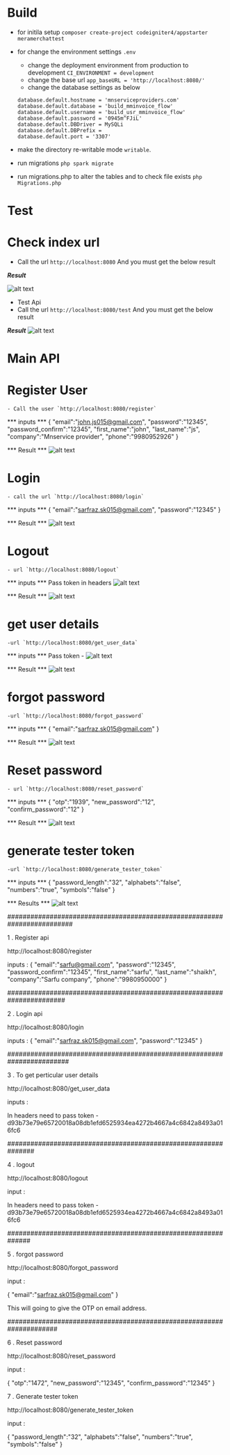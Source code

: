 # Build 
- for initila setup `composer create-project codeigniter4/appstarter meramerchattest`
- for change the environment settings `.env`
    - change the deployment environment from production to development `CI_ENVIRONMENT = development`
    - change the base url `app_baseURL = 'http://localhost:8080/'`
    - change the database settings as below 
    ```
    database.default.hostname = 'mnserviceproviders.com'
    database.default.database = 'build_mminvoice_flow'
    database.default.username = 'build_usr_mminvoice_flow'
    database.default.password = '0945m^FJiL'
    database.default.DBDriver = MySQLi
    database.default.DBPrefix =
    database.default.port = '3307'
    ```
 - make the directory re-writable mode `writable`.

 - run migrations `php spark migrate`
 - run migrations.php to alter the tables and to check file exists `php Migrations.php` 

# Test

# Check index url 
- Call the url `http://localhost:8080`  And you must get the below result

***Result***

![alt text](image.png)


- Test Api 
- Call the url `http://localhost:8080/test` And you must get the below result

***Result***
![alt text](image-1.png)


# Main API 

# Register User 
    - Call the user `http://localhost:8080/register` 

*** inputs ***
{
    "email":"john.js015@gmail.com",
    "password":"12345",
    "password_confirm":"12345",
    "first_name":"john",
    "last_name":"js",
    "company":"Mnservice provider",
    "phone":"9980952926"
}

*** Result ***
![alt text](image-2.png)


# Login 
    - call the url `http://localhost:8080/login`

*** inputs ***
{
    "email":"sarfraz.sk015@gmail.com",
    "password":"12345"
}

*** Result ***
![alt text](image-3.png)



# Logout  
    - url `http://localhost:8080/logout`

*** inputs ***
Pass token in headers ![alt text](image-5.png)

*** Result ***
![alt text](image-6.png)


# get user details 
    -url `http://localhost:8080/get_user_data`

*** inputs ***
Pass token - ![alt text](image-7.png)

*** Result ***
![alt text](image-8.png)


# forgot password 
    -url `http://localhost:8080/forgot_password`

*** inputs ***
{
    "email":"sarfraz.sk015@gmail.com"
}

*** Result ***
![alt text](image-9.png)


# Reset password 
    - url `http://localhost:8080/reset_password`

*** inputs ***
{
    "otp":"1939",
    "new_password":"12",
    "confirm_password":"12"
}

*** Result ***
![alt text](image-10.png)


# generate tester token 
    -url `http://localhost:8080/generate_tester_token`

*** inputs ***
{
    "password_length":"32",
    "alphabets":"false",
    "numbers":"true",
    "symbols":"false"
}

*** Results ***
![alt text](image-11.png)









#########################################################################


1 .  Register api 

http://localhost:8080/register

inputs : 
{
    "email":"sarfu@gmail.com",
    "password":"12345",
    "password_confirm":"12345",
    "first_name":"sarfu",
    "last_name":"shaikh",
    "company":"Sarfu company",
    "phone":"9980950000"
}



#######################################################################

2 . Login api 

http://localhost:8080/login

inputs : 
{
    "email":"sarfraz.sk015@gmail.com",
    "password":"12345"
}

########################################################################

3 .  To get perticular user details 

http://localhost:8080/get_user_data

inputs : 

In headers need to pass token - d93b73e79e65720018a08db1efd6525934ea4272b4667a4c6842a8493a016fc6

###############################################################

4 . logout 

http://localhost:8080/logout

input : 

In headers need to pass token - d93b73e79e65720018a08db1efd6525934ea4272b4667a4c6842a8493a016fc6

##############################################################

5 . forgot password 

http://localhost:8080/forgot_password

input : 

{
    "email":"sarfraz.sk015@gmail.com"
}

This will going to give the OTP on email address.

#####################################################################


6 . Reset password 

http://localhost:8080/reset_password

input : 

{
    "otp":"1472",
    "new_password":"12345",
    "confirm_password":"12345"
}


7 . Generate tester token 

http://localhost:8080/generate_tester_token

input : 

{
    "password_length":"32",
    "alphabets":"false",
    "numbers":"true",
    "symbols":"false"
}



